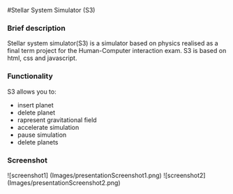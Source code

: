 #Stellar System Simulator (S3)
### Brief description
Stellar system simulator(S3) is a simulator based on physics realised as a final term project for the Human-Computer interaction exam.
S3 is based on html, css and javascript.

### Functionality
S3 allows you to:
* insert planet
* delete planet
* rapresent gravitational field
* accelerate simulation
* pause simulation
* delete planets

### Screenshot
![screenshot1] (Images/presentationScreenshot1.png)
![screenshot2] (Images/presentationScreenshot2.png)

